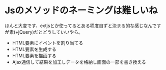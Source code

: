 # Jsのメソッドのネーミングは難しいね

ほんと大変です、extjsとか使ってるとある程度自ずと決まる的な感じなんですが素(+jQuery)だとどうしていいやら。

- HTML要素にイベントを割り当てる
- HTML要素を生成する
- HTML要素を描画する
- Ajax通信して結果を加工しデータを格納し画面の一部を書き換える
